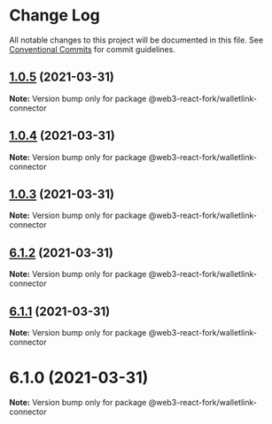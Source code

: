 # Change Log

All notable changes to this project will be documented in this file.
See [Conventional Commits](https://conventionalcommits.org) for commit guidelines.

## [1.0.5](https://github.com/TBouder/web3-react-fork/compare/@web3-react-fork/walletlink-connector@1.0.4...@web3-react-fork/walletlink-connector@1.0.5) (2021-03-31)

**Note:** Version bump only for package @web3-react-fork/walletlink-connector





## [1.0.4](https://github.com/TBouder/web3-react-fork/compare/@web3-react-fork/walletlink-connector@1.0.3...@web3-react-fork/walletlink-connector@1.0.4) (2021-03-31)

**Note:** Version bump only for package @web3-react-fork/walletlink-connector





## [1.0.3](https://github.com/TBouder/web3-react-fork/compare/@web3-react-fork/walletlink-connector@6.1.2...@web3-react-fork/walletlink-connector@1.0.3) (2021-03-31)

**Note:** Version bump only for package @web3-react-fork/walletlink-connector





## [6.1.2](https://github.com/TBouder/web3-react-fork/compare/@web3-react-fork/walletlink-connector@6.1.1...@web3-react-fork/walletlink-connector@6.1.2) (2021-03-31)

**Note:** Version bump only for package @web3-react-fork/walletlink-connector





## [6.1.1](https://github.com/TBouder/web3-react-fork/compare/@web3-react-fork/walletlink-connector@6.1.0...@web3-react-fork/walletlink-connector@6.1.1) (2021-03-31)

**Note:** Version bump only for package @web3-react-fork/walletlink-connector





# 6.1.0 (2021-03-31)

**Note:** Version bump only for package @web3-react-fork/walletlink-connector
